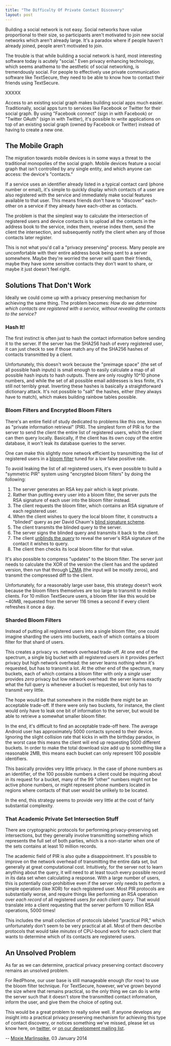```yaml
---
title: "The Difficulty Of Private Contact Discovery"
layout: post
---
```


Building a social network is not easy.  Social networks have value proportional to their size, 
so participants aren't motivated to join new social networks which aren't
already large.  It's a paradox where if people haven't already joined, people aren't motivated to join.

The trouble is that while building a social network is hard, most interesting software today is
acutely "social."  Even privacy enhancing technology, which seems anathema to the aesthetic of 
social networking, is tremendously social.  For people to effectively use private communication software
like TextSecure, they need to be able to know how to contact their friends using TextSecure.

XXXXX

Access to an existing social graph makes building social apps much easier.  Traditionally, social apps turn to 
services like Facebook or Twitter for their social graph.  By using "Facebook connect" (sign in with Facebook)
or "Twitter OAuth" (sign in with Twitter), it's possible to write applications on top of an existing social
graph (owned by Facebook or Twitter) instead of having to create a new one.

## The Mobile Graph

The migration towards mobile devices is in some ways a threat to the traditional monopolies of the social graph.
Mobile devices feature a social graph that isn't controlled by any single entity, and which anyone can
access: the device's "contacts."

If a service uses an identifier already listed in a typical contact card (phone number or email), it's simple
to quickly display which contacts of a user are also registered with the service and immediately
make social features available to that user.  This means friends don't have to "discover" each-other on a service
if they already have each-other as contacts.

The problem is that the simplest way to calculate the intersection of registered users and device contacts
is to upload all the contacts in the address book to the service, index them, reverse index them, send the
client the intersection, and subsequently notify the client when any of those contacts later register.

This is not what you'd call a "privacy preserving" process.  Many people are uncomfortable with their entire
address book being sent to a server somewhere.  Maybe they're worried the server will spam their friends, maybe they 
have some sensitive contacts they don't want to share, or maybe it just doesn't feel right.

## Solutions That Don't Work

Ideally we could come up with a privacy preserving mechanism for achieving the same thing.  The problem becomes:
*How do we determine which contacts are registered with a service, without revealing the contacts to the service?*

### Hash It!

The first instinct is often just to hash the contact information before sending it to the server.  If the server has
the SHA256 hash of every registered user, it can just check to see if those match any of the SHA256 hashes of contacts
transmitted by a client.

Unfortunately, this doesn't work because the "preimage space" (the set of all possible hash inputs) is small enough to
easily calculate a map of all possible hash inputs to hash outputs.  There are only roughly 10^10 phone numbers, and
while the set of all possible email addresses is less finite, it's still not terribly great.  Inverting these hashes
is basically a straightforward dictionary attack.  It's not possible to "salt" the hashes, either (they always have
to match), which makes building rainbow tables possible.

### Bloom Filters and Encrypted Bloom Filters

There's an entire field of study dedicated to problems like this one, known as "private information retrieval" (PIR).
The simplest form of PIR is for the server to send the client the entire list of registered users, which the client
can then query locally.  Basically, if the client has its own copy of the entire database, it won't leak its database
queries to the server.

One can make this slightly more network efficient by transmitting the list of registered users in a
[bloom filter](https://en.wikipedia.org/wiki/Bloom_filter) tuned for a low false positive rate. 

To avoid leaking the list of all registered users, it's even possible to build a "symmetric PIR" system using
"encrypted bloom filters" by doing the following:

1. The server generates an RSA key pair which is kept private.
1. Rather than putting every user into a bloom filter, the server puts the RSA signature of each user
   into the bloom filter instead.
1. The client requests the bloom filter, which contains an RSA signature of each registered user.
1. When the client wishes to query the local bloom filter, it constructs a "blinded" query
   as per David Chaum's [blind signature scheme](https://en.wikipedia.org/wiki/Blind_signature).
1. The client transmits the blinded query to the server.
1. The server signs the blinded query and transmits it back to the client.
1. The client [unblinds the query](https://en.wikipedia.org/wiki/Blind_signature) to reveal 
   the server's RSA signature of the contact it wishes to query.
1. The client then checks its local bloom filter for that value.

It's also possible to compress "updates" to the bloom filter.  The server just needs to calculate the XOR of
the version the client has and the updated version, then run that through 
[LZMA](https://en.wikipedia.org/wiki/Lempel%E2%80%93Ziv%E2%80%93Markov_chain_algorithm) (the input will be mostly zeros), and
transmit the compressed diff to the client.

Unfortunately, for a reasonably large user base, this strategy doesn't work because the bloom filters themselves 
are too large to transmit to mobile clients.  For 10 million TextSecure users, a bloom filter like this would be ~40MB,
requested from the server 116 times a second if every client refreshes it once a day.

### Sharded Bloom Filters

Instead of putting all registered users into a single bloom filter, one could imagine sharding the users into
buckets, each of which contains a bloom filter for that shard of users.

This creates a privacy vs. network overhead trade-off.  At one end of the spectrum, a single big bucket with all registered
users in it provides perfect privacy but high network overhead: the server learns nothing when it's requested, but has to
transmit a lot.  At the other end of the spectrum, many buckets, each of which contains a bloom filter with only a *single*
user provides *zero* privacy but low network overhead: the server learns exactly what the full query is whenever a 
bucket is requested, but only has to transmit very little.

The hope would be that somewhere in the middle there might be an acceptable trade-off.  If there were only two buckets,
for instance, the client would only have to leak one bit of information to the server, but would be able to retrieve
a somewhat smaller bloom filter.

In the end, it's difficult to find an acceptable trade-off here.  The average Android user has approximately
5000 contacts synced to their device.  Ignoring the slight collision rate that kicks in with the birthday paradox,
in the worst case this means the client will end up requesting 5000 different buckets.  In order to make the total
download size add up to something like a reasonable 2MB, this means each bucket can only represent 100 possible
identifiers.

This basically provides very little privacy.  In the case of phone numbers as an identifier, of the 100 possible 
numbers a client could be inquiring about in its request for a bucket, many of the 99 "other" numbers might not be active phone
numbers, or might represent phone numbers located in regions where contacts of that user would be unlikely to be located.

In the end, this strategy seems to provide very little at the cost of fairly substantial complexity.

### That Academic Private Set Intersection Stuff

There are cryptographic protocols for performing privacy-preserving set intersections, but they generally involve transmitting
something which represents the full set of both parties, which is a non-starter when one of the sets contains at least
10 million records.

The academic field of PIR is also quite a disappointment.  It's possible to improve on the network overhead
of transmitting the entire data set, but generally at great computational cost.  Intuitively, for the server not
to learn anything about the query, it will need to at least touch every possible record in its data set when calculating
a response.  With a large number of users, this is potentially cost-prohibitive even if the server only needs to perform
a simple operation (like XOR) for each registered user.  Most PIR protocols are substantially worse, and require things
like performing an RSA operation over *each record* of all registered users *for each client query*.  That would translate
into a client requesting that the server perform 10 million RSA operations, 5000 times!

This includes the small collection of protocols labeled "practical PIR," which unfortunately don't seem to be very practical at all.
Most of them describe protocols that would take *minutes* of CPU-bound work for each client that wants to determine which 
of its contacts are registered users.

## An Unsolved Problem

As far as we can determine, practical privacy preserving contact discovery remains an unsolved problem.  

For RedPhone, our user base is still manageable enough (for now) to use the bloom filter technique.
For TextSecure, however, we've grown beyond the size where that remains practical, so the only thing we
can do is write the server such that it doesn't store the transmitted contact information, inform the user,
and give them the choice of opting out.

This would be a great problem to really solve well.  If anyone develops any insight into a practical privacy preserving
mechanism for achieving this type of contact discovery, or notices something we've missed, please let us know
here, on [twitter](https://twitter.com/whispersystems), or
[on our development mailing list](https://lists.riseup.net/www/subscribe/whispersystems).

-- [Moxie Marlinspike](https://twitter.com/moxie), 03 January 2014
